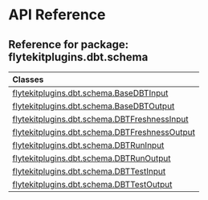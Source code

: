 # API Reference

## Reference for package: flytekitplugins.dbt.schema

| Classes  |
| :------------- |
| [flytekitplugins.dbt.schema.BaseDBTInput](flytekitplugins_dbt_schema_basedbtinput) |
| [flytekitplugins.dbt.schema.BaseDBTOutput](flytekitplugins_dbt_schema_basedbtoutput) |
| [flytekitplugins.dbt.schema.DBTFreshnessInput](flytekitplugins_dbt_schema_dbtfreshnessinput) |
| [flytekitplugins.dbt.schema.DBTFreshnessOutput](flytekitplugins_dbt_schema_dbtfreshnessoutput) |
| [flytekitplugins.dbt.schema.DBTRunInput](flytekitplugins_dbt_schema_dbtruninput) |
| [flytekitplugins.dbt.schema.DBTRunOutput](flytekitplugins_dbt_schema_dbtrunoutput) |
| [flytekitplugins.dbt.schema.DBTTestInput](flytekitplugins_dbt_schema_dbttestinput) |
| [flytekitplugins.dbt.schema.DBTTestOutput](flytekitplugins_dbt_schema_dbttestoutput) |
